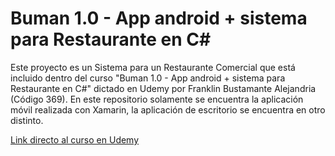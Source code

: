 # **Buman 1.0 - App android + sistema para Restaurante en C#**
Este proyecto es un Sistema para un Restaurante Comercial que está incluido dentro del curso "Buman 1.0 - App android + sistema para Restaurante en C#" dictado en Udemy por Franklin Bustamante Alejandria (Código 369).
En este repositorio solamente se encuentra la aplicación móvil realizada con Xamarin, la aplicación de escritorio se encuentra en otro distinto.

<a href="https://www.udemy.com/course/sistema-para-restaurante-en-c-y-sqlserver-2020/">Link directo al curso en Udemy</a>